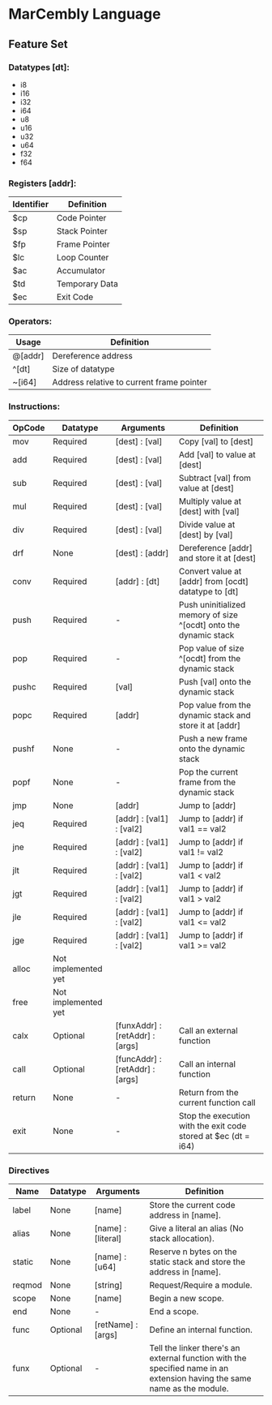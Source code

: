 # MarCembly Language

## Feature Set

### Datatypes [dt]:
- i8
- i16
- i32
- i64
- u8
- u16
- u32
- u64
- f32
- f64

### Registers [addr]:
Identifier | Definition
-----------|-----------
$cp | Code Pointer
$sp | Stack Pointer
$fp | Frame Pointer
$lc | Loop Counter
$ac | Accumulator
$td | Temporary Data
$ec | Exit Code

### Operators:
Usage | Definition
-----------|-----------
@[addr] | Dereference address
^[dt] | Size of datatype
~[i64] | Address relative to current frame pointer

### Instructions:
OpCode | Datatype | Arguments | Definition
-------|----------|---------- | ----------
mov | Required | [dest] : [val] | Copy [val] to [dest]
add | Required | [dest] : [val] | Add [val] to value at [dest]
sub | Required | [dest] : [val] | Subtract [val] from value at [dest]
mul | Required | [dest] : [val] | Multiply value at [dest] with [val]
div | Required | [dest] : [val] | Divide value at [dest] by [val]
drf | None | [dest] : [addr] | Dereference [addr] and store it at [dest]
conv | Required | [addr] : [dt] | Convert value at [addr] from [ocdt] datatype to [dt]
push | Required | - | Push uninitialized memory of size ^[ocdt] onto the dynamic stack
pop | Required | - | Pop value of size ^[ocdt] from the dynamic stack
pushc | Required | [val] | Push [val] onto the dynamic stack
popc | Required | [addr] | Pop value from the dynamic stack and store it at [addr]
pushf | None | - | Push a new frame onto the dynamic stack
popf | None | - | Pop the current frame from the dynamic stack
jmp | None | [addr] | Jump to [addr]
jeq | Required | [addr] : [val1] : [val2] | Jump to [addr] if val1 == val2
jne | Required | [addr] : [val1] : [val2] | Jump to [addr] if val1 != val2
jlt | Required | [addr] : [val1] : [val2] | Jump to [addr] if val1 < val2
jgt | Required | [addr] : [val1] : [val2] | Jump to [addr] if val1 > val2
jle | Required | [addr] : [val1] : [val2] | Jump to [addr] if val1 <= val2
jge | Required | [addr] : [val1] : [val2] | Jump to [addr] if val1 >= val2
alloc | Not implemented yet
free | Not implemented yet
calx | Optional | [funxAddr] : [retAddr] : [args] | Call an external function
call | Optional | [funcAddr] : [retAddr] : [args] | Call an internal function
return | None | - | Return from the current function call
exit | None | - | Stop the execution with the exit code stored at $ec (dt = i64)

### Directives
Name | Datatype | Arguments | Definition
-----|----------|-----------|-----------
label | None | [name] | Store the current code address in [name].
alias | None |  [name] : [literal] | Give a literal an alias (No stack allocation).
static | None | [name] : [u64] | Reserve n bytes on the static stack and store the address in [name].
reqmod | None | [string] | Request/Require a module.
scope | None | [name] | Begin a new scope.
end | None | - | End a scope.
func | Optional | [retName] : [args] | Define an internal function.
funx | Optional | - | Tell the linker there's an external function with the specified name in an extension having the same name as the module.